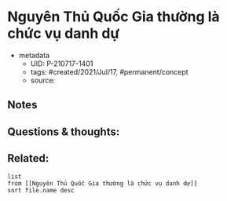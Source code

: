 # Nguyên Thủ Quốc Gia thường là chức vụ danh dự

- metadata
	- UID: P-210717-1401
	- tags: #created/2021/Jul/17, #permanent/concept 
	- source: 

## Notes


## Questions & thoughts:


## Related:
```dataview
list
from [[Nguyên Thủ Quốc Gia thường là chức vụ danh dự]]
sort file.name desc
```